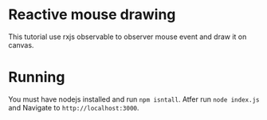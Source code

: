 # Reactive mouse drawing

This tutorial use rxjs observable to observer mouse event and draw it on canvas.

# Running 

You must have nodejs installed and run `npm isntall`. Atfer run `node index.js` and Navigate to `http://localhost:3000`.
